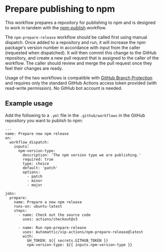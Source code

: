 # Prepare publishing to npm

This workflow prepares a repository for publishing to npm and is designed to work in tandem with the [npm-publish](../npm-publish/README.md) workflow.

The `npm-prepare-release` workflow should be called first using manual dispatch. Once added to a repository and run, it will increase the npm package's version number in accordance with input from the caller (requested when dispatched). It will then commit this change to the GitHub repository, and create a new pull request that is assigned to the caller of the workflow. The caller should review and merge the pull request once they feel their changes are ready.

Usage of the two workflows is compatible with [GitHub Branch Protection](https://docs.github.com/en/repositories/configuring-branches-and-merges-in-your-repository/managing-protected-branches/about-protected-branches) and requires only the standard GitHub Actions access token provided (with read-write permission). No GitHub bot account is needed.

## Example usage

Add the following to a `.yml` file in the `.github/workflows` in the GitHub repository you want to publish to npm:

```
---
name: Prepare new npm release
on:
  workflow_dispatch:
    inputs:
      npm-version-type:
        description: 'The npm version type we are publishing.'
        required: true
        type: choice
        default: 'patch'
        options:
          - patch
          - minor
          - major

jobs:
  prepare:
    name: Prepare a new npm release
    runs-on: ubuntu-latest
    steps:    
      - name: Check out the source code
        uses: actions/checkout@v3

      - name: Run npm-prepare-release
        uses: Automattic/vip-actions/npm-prepare-release@latest
        with:
          GH_TOKEN: ${{ secrets.GITHUB_TOKEN }}
          npm-version-type: ${{ inputs.npm-version-type }}
```
